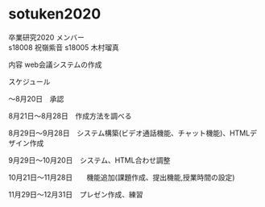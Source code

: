# sotuken2020
卒業研究2020
 メンバー  
 s18008 祝嶺紫音
  s18005 木村瑠真

内容
  web会議システムの作成

スケジュール

～8月20日　承認

8月21日～8月28日　作成方法を調べる

8月29日～9月28日　システム構築(ビデオ通話機能、チャット機能)、HTMLデザイン作成

9月29日～10月20日　システム、HTML合わせ調整

10月21日～11月28日　　機能追加(課題作成、提出機能,授業時間の設定)

11月29日～12月31日　プレゼン作成、練習
